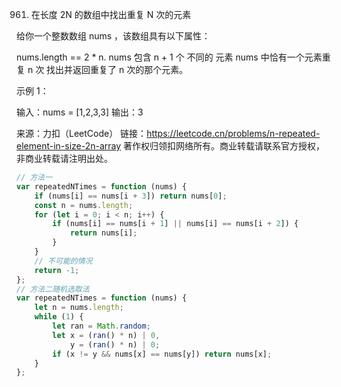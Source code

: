 961. 在长度 2N 的数组中找出重复 N 次的元素

给你一个整数数组 nums ，该数组具有以下属性：

nums.length == 2 \* n.
nums 包含 n + 1 个 不同的 元素
nums 中恰有一个元素重复 n 次
找出并返回重复了 n 次的那个元素。

示例 1：

输入：nums = [1,2,3,3]
输出：3

来源：力扣（LeetCode）
链接：https://leetcode.cn/problems/n-repeated-element-in-size-2n-array
著作权归领扣网络所有。商业转载请联系官方授权，非商业转载请注明出处。

```js
// 方法一
var repeatedNTimes = function (nums) {
    if (nums[i] == nums[i + 3]) return nums[0];
    const n = nums.length;
    for (let i = 0; i < n; i++) {
        if (nums[i] == nums[i + 1] || nums[i] == nums[i + 2]) {
            return nums[i];
        }
    }
    // 不可能的情况
    return -1;
};
// 方法二随机选取法
var repeatedNTimes = function (nums) {
    let n = nums.length;
    while (1) {
        let ran = Math.random;
        let x = (ran() * n) | 0,
            y = (ran() * n) | 0;
        if (x != y && nums[x] == nums[y]) return nums[x];
    }
};
```
